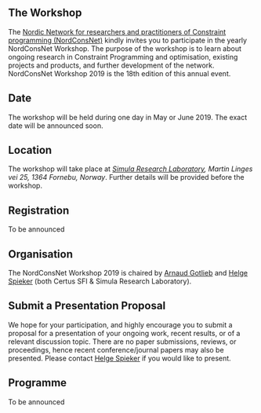 ## The Workshop

The [Nordic Network for researchers and practitioners of Constraint programming (NordConsNet)](http://www.it.uu.se/research/NordConsNet) kindly invites you to participate in the yearly NordConsNet Workshop. 
The purpose of the workshop is to learn about ongoing research in Constraint Programming and optimisation, existing projects and products, and further development of the network. 
NordConsNet Workshop 2019 is the 18th edition of this annual event.

## Date

The workshop will be held during one day in May or June 2019.
The exact date will be announced soon.

## Location

The workshop will take place at _[Simula Research Laboratory](https://www.simula.no/), Martin Linges vei 25, 1364 Fornebu, Norway_. 
Further details will be provided before the workshop.

## Registration

To be announced

## Organisation

The NordConsNet Workshop 2019 is chaired by [Arnaud Gotlieb](https://www.simula.no/people/arnaud) and [Helge Spieker](https://www.simula.no/people/helge) (both Certus SFI & Simula Research Laboratory).

## Submit a Presentation Proposal

We hope for your participation, and highly encourage you to submit a proposal for a presentation of your ongoing work, recent results, or of a relevant discussion topic. 
There are no paper submissions, reviews, or proceedings, hence recent conference/journal papers may also be presented. 
Please contact [Helge Spieker](https://www.simula.no/people/helge) if you would like to present.

## Programme

To be announced

